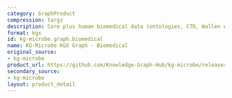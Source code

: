 ```yaml
---
category: GraphProduct
compression: targz
description: Core plus human biomedical data (ontologies, CTD, Wallen et al)
format: kgx
id: kg-microbe.graph.biomedical
name: KG-Microbe KGX Graph - Biomedical
original_source:
- kg-microbe
product_url: https://github.com/Knowledge-Graph-Hub/kg-microbe/releases/latest
secondary_source:
- kg-microbe
layout: product_detail
---
```

